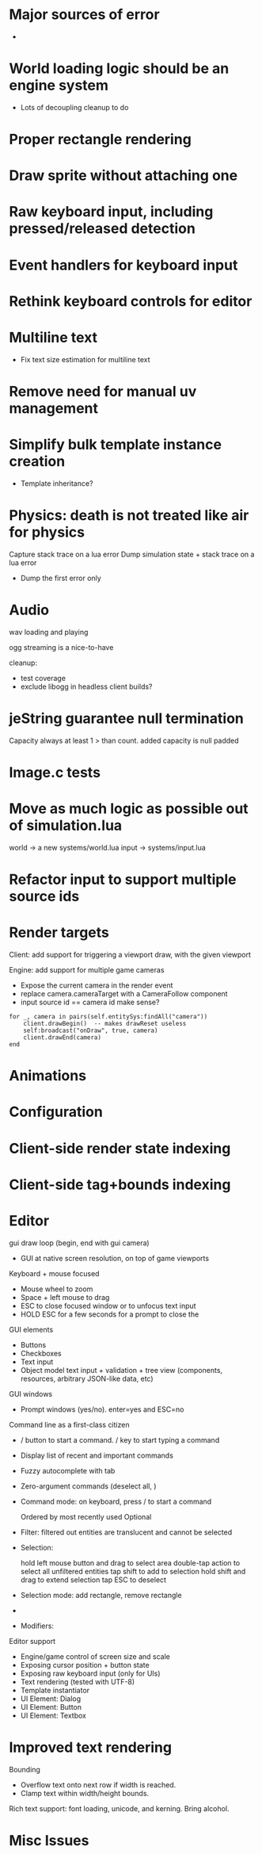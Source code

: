 
# Major sources of error
- 

# World loading logic should be an engine system
- Lots of decoupling cleanup to do

# Proper rectangle rendering

# Draw sprite without attaching one

# Raw keyboard input, including pressed/released detection

# Event handlers for keyboard input

# Rethink keyboard controls for editor

# Multiline text

- Fix text size estimation for multiline text

# Remove need for manual uv management

# Simplify bulk template instance creation
- Template inheritance?

# Physics: death is not treated like air for physics

Capture stack trace on a lua error
Dump simulation state + stack trace on a lua error
- Dump the first error only


# Audio

wav loading and playing

ogg streaming is a nice-to-have

cleanup:
- test coverage
- exclude libogg in headless client builds?


# jeString guarantee null termination
Capacity always at least 1 > than count.  added capacity is null padded


# Image.c tests


# Move as much logic as possible out of simulation.lua

world -> a new systems/world.lua
input -> systems/input.lua


# Refactor input to support multiple source ids


# Render targets

Client: add support for triggering a viewport draw, with the given viewport

Engine: add support for multiple game cameras
- Expose the current camera in the render event
- replace camera.cameraTarget with a CameraFollow component
- input source id == camera id make sense?
```
for _, camera in pairs(self.entitySys:findAll("camera"))
	client.drawBegin()  -- makes drawReset useless
	self:broadcast("onDraw", true, camera)
	client.drawEnd(camera)
end
```


# Animations


# Configuration


# Client-side render state indexing


# Client-side tag+bounds indexing


# Editor

gui draw loop (begin, end with gui camera)
- GUI at native screen resolution, on top of game viewports

Keyboard + mouse focused

- Mouse wheel to zoom
- Space + left mouse to drag
- ESC to close focused window or to unfocus text input
- HOLD ESC for a few seconds for a prompt to close the 

GUI elements

- Buttons
- Checkboxes
- Text input
- Object model text input + validation + tree view (components, resources, arbitrary JSON-like data, etc)

GUI windows
- Prompt windows (yes/no). enter=yes and ESC=no

Command line as a first-class citizen

- / button to start a command.  / key to start typing a command
- Display list of recent and important commands
- Fuzzy autocomplete with tab
- Zero-argument commands (deselect all, )
- Command mode: on keyboard, press / to start a command

	Ordered by most recently used
	Optional 

- Filter: filtered out entities are translucent and cannot be selected
- Selection:

	hold left mouse button and drag to select area
	double-tap action to select all unfiltered entities
	tap shift to add to selection
	hold shift and drag to extend selection
	tap ESC to deselect

- Selection mode: add rectangle, remove rectangle
- 
- Modifiers: 

Editor support

- Engine/game control of screen size and scale
- Exposing cursor position + button state
- Exposing raw keyboard input (only for UIs)
- Text rendering (tested with UTF-8)
- Template instantiator
- UI Element: Dialog
- UI Element: Button
- UI Element: Textbox


# Improved text rendering
Bounding
- Overflow text onto next row if width is reached.
- Clamp text within width/height bounds.

Rich text support: font loading, unicode, and kerning.  Bring alcohol.


# Misc Issues
